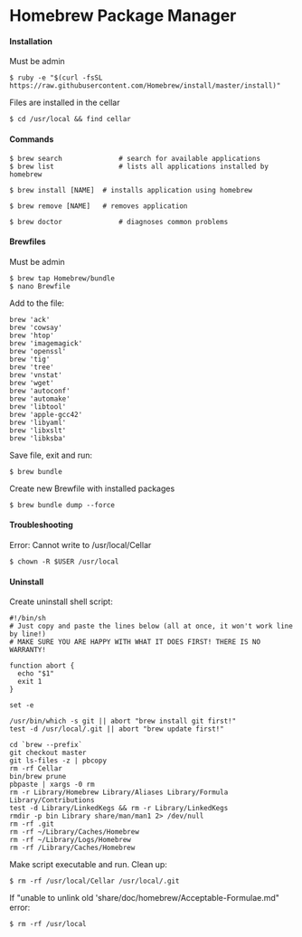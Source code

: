 Homebrew Package Manager 
========================

#### Installation

Must be admin

	$ ruby -e "$(curl -fsSL https://raw.githubusercontent.com/Homebrew/install/master/install)"

Files are installed in the cellar

	$ cd /usr/local && find cellar

#### Commands


	$ brew search              # search for available applications
	$ brew list                # lists all applications installed by homebrew

	$ brew install [NAME]  # installs application using homebrew

	$ brew remove [NAME]   # removes application

	$ brew doctor              # diagnoses common problems


#### Brewfiles

Must be admin
	
	$ brew tap Homebrew/bundle
	$ nano Brewfile

Add to the file:

	brew 'ack'
	brew 'cowsay'
	brew 'htop'
	brew 'imagemagick'
	brew 'openssl'
	brew 'tig'
	brew 'tree'
	brew 'vnstat'
	brew 'wget'
	brew 'autoconf'
    brew 'automake'
    brew 'libtool'
    brew 'apple-gcc42'
    brew 'libyaml'
    brew 'libxslt'
    brew 'libksba'
    
Save file, exit and run:
	
	$ brew bundle

Create new Brewfile with installed packages

	$ brew bundle dump --force


#### Troubleshooting

Error: Cannot write to /usr/local/Cellar

	$ chown -R $USER /usr/local


#### Uninstall

Create uninstall shell script:

	#!/bin/sh
	# Just copy and paste the lines below (all at once, it won't work line by line!)
	# MAKE SURE YOU ARE HAPPY WITH WHAT IT DOES FIRST! THERE IS NO WARRANTY!

	function abort {
	  echo "$1"
	  exit 1
	}

	set -e

	/usr/bin/which -s git || abort "brew install git first!"
	test -d /usr/local/.git || abort "brew update first!"

	cd `brew --prefix`
	git checkout master
	git ls-files -z | pbcopy
	rm -rf Cellar
	bin/brew prune
	pbpaste | xargs -0 rm
	rm -r Library/Homebrew Library/Aliases Library/Formula Library/Contributions 
	test -d Library/LinkedKegs && rm -r Library/LinkedKegs
	rmdir -p bin Library share/man/man1 2> /dev/null
	rm -rf .git
	rm -rf ~/Library/Caches/Homebrew
	rm -rf ~/Library/Logs/Homebrew
	rm -rf /Library/Caches/Homebrew

Make script executable and run.
Clean up:

	$ rm -rf /usr/local/Cellar /usr/local/.git

If "unable to unlink old 'share/doc/homebrew/Acceptable-Formulae.md" error:
	
	$ rm -rf /usr/local



